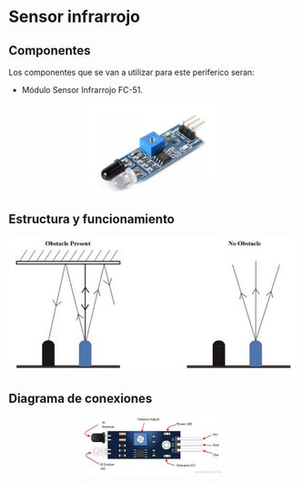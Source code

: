 
# Sensor infrarrojo

## Componentes

Los componentes que se van a utilizar para este periferico seran:

- Módulo Sensor Infrarrojo FC-51.

<p align="center">
  <img src="/Perifericos/SensorInfra/componentesIR.png" align="center" width = 250>
</p>

## Estructura y funcionamiento

<p align="center">
  <img src="/Perifericos/SensorInfra/estyfunc1IR.png" align="center" width = 850>
</p>

## Diagrama de conexiones

<p align="center">
  <img src="/Perifericos/SensorInfra/conexionesIR.jpeg" align="center" width = 250>
</p>

